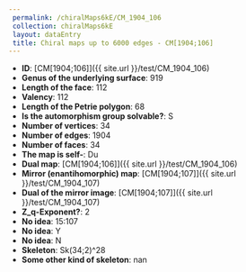 ```yaml
--- 
 permalink: /chiralMaps6kE/CM_1904_106 
 collection: chiralMaps6kE
 layout: dataEntry
 title: Chiral maps up to 6000 edges - CM[1904;106]
---
```


- **ID**: [CM[1904;106]]({{ site.url }}/test/CM_1904_106)
- **Genus of the underlying surface**: 919
- **Length of the face**: 112
- **Valency**: 112
- **Length of the Petrie polygon**: 68
- **Is the automorphism group solvable?**: S
- **Number of vertices**: 34
- **Number of edges**: 1904
- **Number of faces**: 34
- **The map is self-**: Du
- **Dual map**: [CM[1904;106]]({{ site.url }}/test/CM_1904_106)
- **Mirror (enantihomorphic) map**: [CM[1904;107]]({{ site.url }}/test/CM_1904_107)
- **Dual of the mirror image**: [CM[1904;107]]({{ site.url }}/test/CM_1904_107)
- **Z_q-Exponent?**: 2
- **No idea**:  15:107
- **No idea**: Y
- **No idea**: N
- **Skeleton**: Sk(34;2)^28
- **Some other kind of skeleton**: nan
